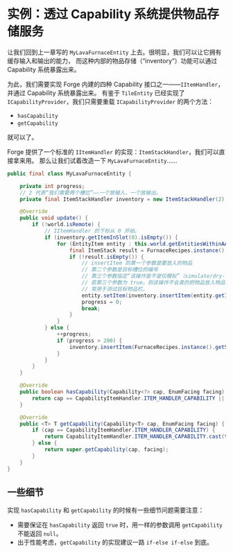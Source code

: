 # 实例：透过 Capability 系统提供物品存储服务

让我们回到上一章写的 `MyLavaFurnaceEntity` 上去。很明显，我们可以让它拥有缓存输入和输出的能力，
而这种内部的物品存储（“inventory”）功能可以通过 Capability 系统暴露出来。

为此，我们需要实现 Forge 内建的四种 Capability 接口之一——`IItemHandler`，并通过 Capability 系统暴露出来。
有鉴于 `TileEntity` 已经实现了 `ICapabilityProvider`，我们只需要重载 `ICapabilityProvider` 的两个方法：

  - `hasCapability`
  - `getCapability`

就可以了。

Forge 提供了一个标准的 `IItemHandler` 的实现：`ItemStackHandler`，我们可以直接拿来用。
那么让我们试着改造一下 `MyLavaFurnaceEntity`……

```java
public final class MyLavaFurnaceEntity {

    private int progress;
    // 2 代表“我们需要两个槽位”——一个放输入，一个放输出。
    private final ItemStackHandler inventory = new ItemStackHandler(2);

    @Override
    public void update() {
        if (!world.isRemote) {
            // IItemHandler 的下标从 0 开始。
            if (inventory.getItemInSlot(0).isEmpty()) {
                for (EntityItem entity : this.world.getEntitiesWithinAABB(EntityItem.class, new AxisAlignedBB(this.pos.up()))) {
                    final ItemStack result = FurnaceRecipes.instance().getSmeltingResult(entity.getItem());
                    if (!result.isEmpty()) {
                        // insertItem 的第一个参数是要放入的物品
                        // 第二个参数是目标槽位的编号
                        // 第三个参数指定“该操作是不是仅模拟”（simulate/dry-run）。
                        // 若第三个参数为 true，则该操作不会真的把物品放入物品栏中。
                        // 常用于测试目标物品栏。
                        entity.setItem(inventory.insertItem(entity.getItem(), 0, false));
                        progress = 0;
                        break;
                    }
                }
            } else {
                ++progress;
                if (progress > 200) {
                    inventory.insertItem(FurnaceRecipes.instance().getSmeltingResult(inventory.getItemInSlot(0).copy(), 1, false));
                }
            }
        }
    }

    @Override
    public boolean hasCapability(Capability<?> cap, EnumFacing facing) {
        return cap == CapabilityItemHandler.ITEM_HANDLER_CAPABILITY || super.hasCapability(cap, facing);
    }

    @Override
    public <T> T getCapability(Capability<T> cap, EnumFacing facing) {
        if (cap == CapabilityItemHandler.ITEM_HANDLER_CAPABILITY) {
            return CapabilityItemHandler.ITEM_HANDLER_CAPABILITY.cast(this.inventory);
        } else {
            return super.getCapability(cap, facing);
        }
    }
}
```

## 一些细节

实现 `hasCapability` 和 `getCapability` 的时候有一些细节问题需要注意：

  - 需要保证在 `hasCapability` 返回 `true` 时，用一样的参数调用 `getCapability` 不能返回 `null`。
  - 出于性能考虑，`getCapability` 的实现建议一路 `if-else if-else` 到底。
